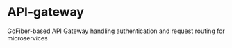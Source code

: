 # API-gateway
GoFiber-based API Gateway handling authentication and request routing for microservices
